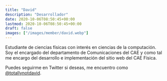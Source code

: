 ```yaml
---
title: "David"
description: "Desarrollador"
date: 2020-10-06T08:50:45+00:00
lastmod: 2020-10-06T08:50:45+00:00
draft: false
images: ["/images/member/david.webp"]
---
```


Estudiante de ciencias físicas con interés en ciencias de la computación. Soy el encargado del departamento de Comunicaciones del CAE y como tal me encargo del desarrollo e implementación del sitio web del CAE Física.

Puedes seguirme en Twitter si deseas, me encuentro como [@totallynotdavid](https://twitter.com/totallynotdavid).
